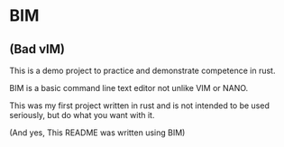 # BIM
## (Bad vIM)

This is a demo project to practice and demonstrate competence in rust.

BIM is a basic command line text editor not unlike VIM or NANO.

This was my first project written in rust and is not intended to be used seriously, but do what you want with it.

(And yes, This README was written using BIM)